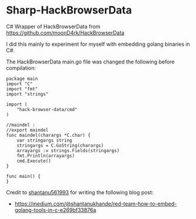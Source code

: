 # Sharp-HackBrowserData
C# Wrapper of HackBrowserData from https://github.com/moonD4rk/HackBrowserData 

I did this mainly to experiment for myself with embedding golang binaries in C#.

The HackBrowserData main.go file was changed the following before compilation:

```
package main
import "C"
import "fmt"
import "strings"

import (
	"hack-browser-data/cmd"
)
	
//maindel :
//export maindel
func maindel(charargs *C.char) {
    var stringargs string
	stringargs = C.GoString(charargs)
	arrayargs := strings.Fields(stringargs)
    fmt.Println(arrayargs)
    cmd.Execute()
}

func main() {
}

``` 

Credit to [shantanu561993](https://github.com/shantanu561993) for writing the following blog post:
* https://medium.com/@shantanukhande/red-team-how-to-embed-golang-tools-in-c-e269bf33876a
